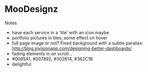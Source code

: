 # MooDesignz

Notes
- have each service in a 'tile' with an icon maybe.
- portfolio pictures in tiles, some effect on hover
- full page image or not? Fixed background with a subtle parallax: http://blog.invisionapp.com/designing-better-dashboards/
- fading elements in on scroll...
- #0085A1, #007892, #302614, #362C1B
- delightful

